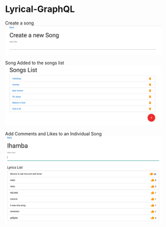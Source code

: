 # Lyrical-GraphQL
Create a song
![Create a Song](/image/Screen%20Shot%202018-04-20%20at%2012.12.00.png)

Song Added to the songs list
![Create a Song](/image/Screen%20Shot%202018-04-20%20at%2012.07.02.png)

Add Comments and Likes to an Individual Song
![Create a Song](/image/Screen%20Shot%202018-04-20%20at%2012.02.14.png)

